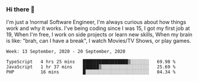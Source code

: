 ### Hi there 👋

I'm just a !normal Software Engineer, I'm always curious about how things work and why it works. I've being coding since I was 15, I got my first job at 19, When I'm free, I work on side projects or learn new skills, When my brain is like: "brah, can I have a break", I watch Movies/TV Shows, or play games.

<!--START_SECTION:waka-->
```text
Week: 13 September, 2020 - 20 September, 2020

TypeScript   4 hrs 25 mins   █████████████████▒░░░░░░░   69.98 % 
JavaScript   1 hr 37 mins    ██████▒░░░░░░░░░░░░░░░░░░   25.69 % 
PHP          16 mins         █░░░░░░░░░░░░░░░░░░░░░░░░   04.34 % 
```
<!--END_SECTION:waka-->

<!--
**Oudmane/Oudmane** is a ✨ _special_ ✨ repository because its `README.md` (this file) appears on your GitHub profile.

Here are some ideas to get you started:

- 🔭 I’m currently working on ...
- 🌱 I’m currently learning ...
- 👯 I’m looking to collaborate on ...
- 🤔 I’m looking for help with ...
- 💬 Ask me about ...
- 📫 How to reach me: ...
- 😄 Pronouns: ...
- ⚡ Fun fact: ...
-->
